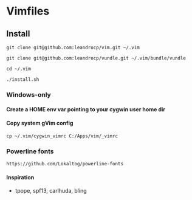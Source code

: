 # Vimfiles

## Install

    git clone git@github.com:leandrocp/vim.git ~/.vim

    git clone git@github.com:leandrocp/vundle.git ~/.vim/bundle/vundle

    cd ~/.vim
    
    ./install.sh

### Windows-only

#### Create a HOME env var pointing to your cygwin user home dir

#### Copy system gVim config

    cp ~/.vim/cygwin_vimrc C:/Apps/vim/_vimrc

### Powerline fonts

    https://github.com/Lokaltog/powerline-fonts

#### Inspiration

* tpope, spf13, carlhuda, bling
